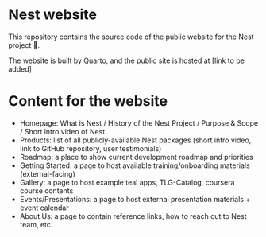 # Nest website
This repository contains the source code of the public website for the Nest project 🪺.

The website is built by [Quarto](https://quarto.org/), and the public site is hosted at [link to be added]

# Content for the website

- Homepage: What is Nest / History of the Nest Project / Purpose & Scope / Short intro video of Nest
- Products: list of all publicly-available Nest packages (short intro video, link to GitHub repository, user testimonials)
- Roadmap: a place to show current development roadmap and priorities
- Getting Started: a page to host available training/onboarding materials (external-facing)
- Gallery: a page to host example teal apps, TLG-Catalog, coursera course contents
- Events/Presentations: a page to host external presentation materials + event calendar
- About Us: a page to contain reference links, how to reach out to Nest team, etc.
